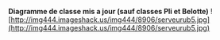 **Diagramme de classe mis a jour (sauf classes Pli et Belotte)**
![http://img444.imageshack.us/img444/8906/serveurub5.jpg](http://img444.imageshack.us/img444/8906/serveurub5.jpg)